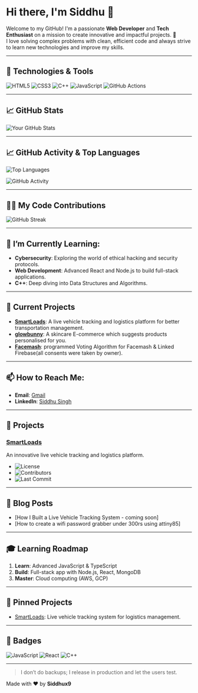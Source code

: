 # Hi there, I'm Siddhu 👋

Welcome to my GitHub! I'm a passionate **Web Developer** and **Tech Enthusiast** on a mission to create innovative and impactful projects. 🚀  
I love solving complex problems with clean, efficient code and always strive to learn new technologies and improve my skills. 

---

## 🔧 Technologies & Tools
![HTML5](https://img.shields.io/badge/html5-%23E34F26.svg?style=for-the-badge&logo=html5&logoColor=white)
![CSS3](https://img.shields.io/badge/css3-%231572B6.svg?style=for-the-badge&logo=css3&logoColor=white)
![C++](https://img.shields.io/badge/c++-%2300599C.svg?style=for-the-badge&logo=c%2B%2B&logoColor=white)
![JavaScript](https://img.shields.io/badge/JavaScript-ES6-blue?style=flat-square&logo=javascript)
![GitHub Actions](https://img.shields.io/badge/GitHub-Actions-yellow?style=flat-square&logo=github-actions)

---

## 📈 GitHub Stats

![Your GitHub Stats](https://github-readme-stats.vercel.app/api?username=SIDDHUX9&show_icons=true&hide_title=true&hide=prs&count_private=true&hide_border=true&theme=radical)

---

## 📈 GitHub Activity & Top Languages

![Top Languages](https://github-readme-stats.vercel.app/api/top-langs/?username=SIDDHUX9&layout=compact&theme=radical)

![GitHub Activity](https://github-profile-summary-cards.vercel.app/api/cards/profile-details?username=SIDDHUX9&theme=github)

---

## 🧑‍💻 My Code Contributions

![GitHub Streak](https://github-readme-streak-stats.herokuapp.com/?user=SIDDHUX9&theme=radical&hide_border=true)

---

## 🌱 I’m Currently Learning:

- **Cybersecurity**: Exploring the world of ethical hacking and security protocols.
- **Web Development**: Advanced React and Node.js to build full-stack applications.
- **C++**: Deep diving into Data Structures and Algorithms.

---

## 🚀 Current Projects

- **[SmartLoads]([https://github.com/SIDDHUX9/X9LOAD)**: A live vehicle tracking and logistics platform for better transportation management.
- **[glowbunny](https://github.com/SIDDHUX9/GlowBunny.com)**: A skincare E-commerce which suggests products personalised for you.
- **[Facemash](https://code9-blip.github.io/facemash/)**: programmed Voting Algorithm for Facemash & Linked Firebase(all consents were taken by owner).

---

## 📫 How to Reach Me:

- **Email**: [Gmail](mailto:siddhu3116@gmail.com)
- **LinkedIn**: [Siddhu Singh](https://www.linkedin.com/in/siddhu-singh-aa5b58310/)

---


## 🚀 Projects

### [SmartLoads](https://siddhux9.github.io/X9LOAD/) 
An innovative live vehicle tracking and logistics platform.
- ![License](https://img.shields.io/badge/license-MIT-blue)
- ![Contributors](https://img.shields.io/github/contributors/SIDDHUX9/X9LOAD)
- ![Last Commit](https://img.shields.io/github/last-commit/SIDDHUX9/X9LOAD)

---

## 📝 Blog Posts

- [How I Built a Live Vehicle Tracking System - coming soon]
- [How to create a wifi password grabber under 300rs using attiny85]

---


## 🎓 Learning Roadmap

1. **Learn**: Advanced JavaScript & TypeScript
2. **Build**: Full-stack app with Node.js, React, MongoDB
3. **Master**: Cloud computing (AWS, GCP)

---

## 📌 Pinned Projects

- [SmartLoads](https://github.com/SIDDHUX9/X9LOAD): Live vehicle tracking system for logistics management.

---

## 🧩 Badges

![JavaScript](https://img.shields.io/badge/JavaScript-ES6-blue?style=flat-square&logo=javascript)
![React](https://img.shields.io/badge/React-16.13-blue?style=flat-square&logo=react)
![C++](https://img.shields.io/badge/c++-%2300599C.svg?style=for-the-badge&logo=c%2B%2B&logoColor=white)

---

> I don’t do backups; I release in production and let the users test.

Made with ❤️ by **Siddhux9**
